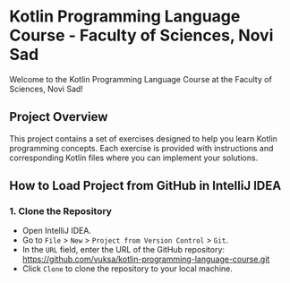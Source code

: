 # Kotlin Programming Language Course - Faculty of Sciences, Novi Sad

Welcome to the Kotlin Programming Language Course at the Faculty of Sciences, Novi Sad!

## Project Overview

This project contains a set of exercises designed to help you learn Kotlin programming concepts. Each exercise is provided with instructions and corresponding Kotlin files where you can implement your solutions.

## How to Load Project from GitHub in IntelliJ IDEA

### 1. Clone the Repository

- Open IntelliJ IDEA.
- Go to `File` > `New` > `Project from Version Control` > `Git`.
- In the `URL` field, enter the URL of the GitHub repository: https://github.com/vuksa/kotlin-programming-language-course.git
- Click `Clone` to clone the repository to your local machine.
